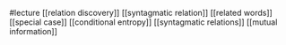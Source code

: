 #lecture
[[relation discovery]]
[[syntagmatic relation]]
[[related words]]
[[special case]]
[[conditional entropy]]
[[syntagmatic relations]]
[[mutual information]]
